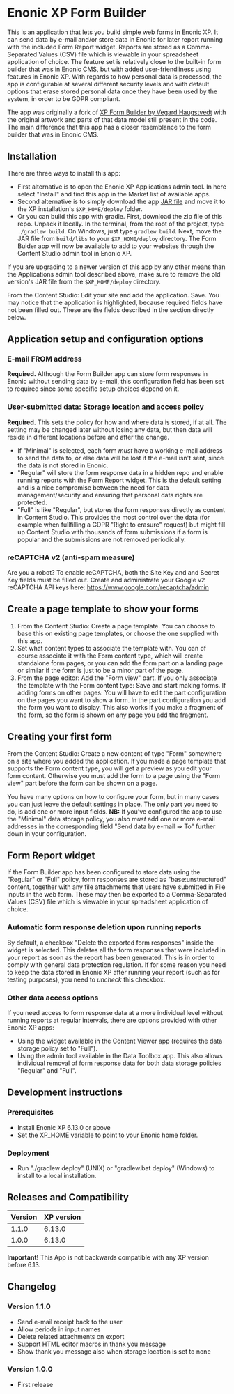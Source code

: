 # Enonic XP Form Builder

This is an application that lets you build simple web forms in Enonic XP. It can send data by e-mail and/or store data in Enonic for later report running with the included Form Report widget. Reports are stored as a Comma-Separated Values (CSV) file which is viewable in your spreadsheet application of choice. The feature set is relatively close to the built-in form builder that was in Enonic CMS, but with added user-friendliness using features in Enonic XP. With regards to how personal data is processed, the app is configurable at several different security levels and with default options that erase stored personal data once they have been used by the system, in order to be GDPR compliant.

The app was originally a fork of [XP Form Builder by Vegard Haugstvedt](https://github.com/it-vegard/xp-form-builder) with the original artwork and parts of that data model still present in the code. The main difference that this app has a closer resemblance to the form builder that was in Enonic CMS.

## Installation

There are three ways to install this app:

* First alternative is to open the Enonic XP Applications admin tool. In here select "Install" and find this app in the Market list of available apps.
* Second alternative is to simply download the app [JAR file](http://repo.enonic.com/public/com/enonic/app/formbuilder/1.0.0/app-formbuilder-1.0.0.jar) and move it to the XP installation's `$XP_HOME/deploy` folder.
* Or you can build this app with gradle. First, download the zip file of this repo. Unpack it locally. In the terminal, from the root of the project, type `./gradlew build`. On Windows, just type `gradlew build`. Next, move the JAR file from `build/libs` to your `$XP_HOME/deploy` directory. The Form Buider app will now be available to add to your websites through the Content Studio admin tool in Enonic XP.

If you are upgrading to a newer version of this app by any other means than the Applications admin tool described above, make sure to remove the old version's JAR file from the `$XP_HOME/deploy` directory.

From the Content Studio: Edit your site and add the application. Save. You may notice that the application is highlighted, because required fields have not been filled out. These are the fields described in the section directly below.

## Application setup and configuration options

### E-mail FROM address

**Required.** Although the Form Builder app can store form responses in Enonic without sending data by e-mail, this configuration field has been set to required since some specific setup choices depend on it.

### User-submitted data: Storage location and access policy

**Required.** This sets the policy for how and where data is stored, if at all. The setting may be changed later without losing any data, but then data will reside in different locations before and after the change.

* If "Minimal" is selected, each form *must* have a working e-mail address to send the data to, or else data will be lost if the e-mail isn't sent, since the data is not stored in Enonic.
* "Regular" will store the form response data in a hidden repo and enable running reports with the Form Report widget. This is the default setting and is a nice compromise between the need for data management/security and ensuring that personal data rights are protected.
* "Full" is like "Regular", but stores the form responses directly as content in Content Studio. This provides the most control over the data (for example when fullfilling a GDPR "Right to erasure" request) but might fill up Content Studio with thousands of form submissions if a form is popular and the submissions are not removed periodically.

### reCAPTCHA v2 (anti-spam measure)

Are you a robot? To enable reCAPTCHA, both the Site Key and and Secret Key fields must be filled out. Create and administrate your Google v2 reCAPTCHA API keys here: https://www.google.com/recaptcha/admin

## Create a page template to show your forms

1. From the Content Studio: Create a page template. You can choose to base this on existing page templates, or choose the one supplied with this app.
2. Set what content types to associate the template with. You can of course associate it with the Form content type, which will create standalone form pages, or you can add the form part on a landing page or similar if the form is just to be a minor part of the page.
3. From the page editor: Add the "Form view" part. If you only associate the template with the Form content type: Save and start making forms. If adding forms on other pages: You will have to edit the part configuration on the pages you want to show a form. In the part configuration you add the form you want to display. This also works if you make a fragment of the form, so the form is shown on any page you add the fragment.

## Creating your first form

From the Content Studio: Create a new content of type "Form" somewhere on a site where you added the application. If you made a page template that supports the Form content type, you will get a preview as you edit your form content. Otherwise you must add the form to a page using the "Form view" part before the form can be shown on a page.

You have many options on how to configure your form, but in many cases you can just leave the default settings in place. The only part you need to do, is add one or more input fields. **NB:** If you've configured the app to use the "Minimal" data storage policy, you also _must_ add one or more e-mail addresses in the corresponding field "Send data by e-mail => To" further down in your configuration.

## Form Report widget

If the Form Builder app has been configured to store data using the "Regular" or "Full" policy, form responses are stored as "base:unstructured" content, together with any file attachments that users have submitted in File inputs in the web form. These may then be exported to a Comma-Separated Values (CSV) file which is viewable in your spreadsheet application of choice.

### Automatic form response deletion upon running reports

By default, a checkbox "Delete the exported form responses" inside the widget is selected. This deletes all the form responses that were included in your report as soon as the report has been generated. This is in order to comply with general data protection regulation. If for some reason you need to keep the data stored in Enonic XP after running your report (such as for testing purposes), you need to *uncheck* this checkbox.

### Other data access options

If you need access to form response data at a more individual level without running reports at regular intervals, there are options provided with other Enonic XP apps:

* Using the widget available in the Content Viewer app (requires the data storage policy set to "Full").
* Using the admin tool available in the Data Toolbox app. This also allows individual removal of form response data for both data storage policies "Regular" and "Full".

## Development instructions

### Prerequisites
* Install Enonic XP 6.13.0 or above
* Set the XP_HOME variable to point to your Enonic home folder.

### Deployment
* Run "./gradlew deploy" (UNIX) or "gradlew.bat deploy" (Windows) to install to a local installation.

## Releases and Compatibility

| Version        | XP version |
| ------------- | ------------- |
| 1.1.0 | 6.13.0 |
| 1.0.0 | 6.13.0 |

**Important!** This App is not backwards compatible with any XP version before 6.13.

## Changelog

### Version 1.1.0

* Send e-mail receipt back to the user
* Allow periods in input names
* Delete related attachments on export
* Support HTML editor macros in thank you message
* Show thank you message also when storage location is set to none

### Version 1.0.0

* First release
